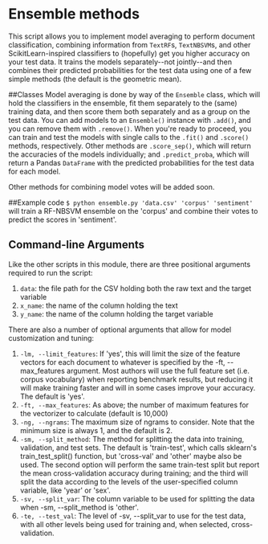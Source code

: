 # Ensemble methods

This script allows you to implement model averaging to perform document classification, combining information from ```TextRF```s, ```TextNBSVM```s, and other ScikitLearn-inspired classifiers to (hopefully) get you higher accuracy on your test data. It trains the models separately--not jointly--and then combines their predicted probabilities for the test data using one of a few simple methods (the default is the geometric mean). 

##Classes
Model averaging is done by way of the ```Ensemble``` class, which will hold the classifiers in the ensemble, fit them separately to the (same) training data, and then score them both separately and as a group on the test data. You can add models to an ```Ensemble()``` instance with ```.add()```, and you can remove them with ```.remove()```. When you're ready to proceed, you can train and test the models with single calls to the ```.fit()``` and ```.score()``` methods, respectively. Other methods are ```.score_sep()```, which will return the accuracies of the models individually; and ```.predict_proba```, which will return a Pandas ```DataFrame``` with the predicted probabilities for the test data for each model. 

Other methods for combining model votes will be added soon.

##Example code
```$ python ensemble.py 'data.csv' 'corpus' 'sentiment'``` will train a RF-NBSVM ensemble on the 'corpus' and combine their votes to predict the scores in 'sentiment'. 

## Command-line Arguments

Like the other scripts in this module, there are three positional arguments required to run the script:
 
  1. ```data```: the file path for the CSV holding both the raw text and the target variable
  2. ```x_name```: the name of the column holding the text
  3. ```y_name```: the name of the column holding the target variable
 
There are also a number of optional arguments that allow for model customization and tuning:

  1. ```-lm, --limit_features```: If 'yes', this will limit the size of the feature vectors for each document to whatever is  specified by the -ft, --max_features argument. Most authors will use the full feature set (i.e. corpus vocabulary) when reporting benchmark results, but reducing it will make training faster and will in some cases improve your accuracy. The default is 'yes'.
  2. ```-ft, --max_features```: As above; the number of maximum features for the vectorizer to calculate (default is 10,000)
  3. ```-ng, --ngrams```: The maximum size of ngrams to consider. Note that the minimum size is always 1, and the default is 2.
  4. ```-sm, --split_method```: The method for splitting the data into training, validation, and test sets. The default is 'train-test', which calls sklearn's train_test_split() function, but 'cross-val' and 'other' maybe also be used. The second option will perform the same train-test split but report the mean cross-validation accuracy during training; and the third will split the data according to the levels of the user-specified column variable, like 'year' or 'sex'.
  5. ```-sv, --split_var```: The column variable to be used for splitting the data when -sm, --split_method is 'other'.
  6. ```-te, --test_val```: The level of -sv, --split_var to use for the test data, with all other levels being used for training and, when selected, cross-validation.

